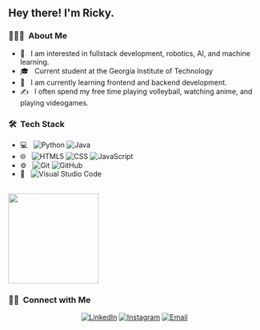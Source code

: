 <h2> Hey there! I'm Ricky.</h2>

<h3> 👨🏻‍💻 &nbsp;About Me </h3>

- 🤔 &nbsp; I am interested in fullstack development, robotics, AI, and machine learning.
- 🎓 &nbsp; Current student at the Georgia Institute of Technology
- 🌱 &nbsp; I am currently learning frontend and backend development.
- ✍️ &nbsp; I often spend my free time playing volleyball, watching anime, and playing videogames.

<h3> 🛠 &nbsp;Tech Stack</h3>

- 💻 &nbsp;
  ![Python](https://img.shields.io/badge/-Python-333333?style=flat&logo=python)
  ![Java](https://img.shields.io/badge/-Java-333333?style=flat&logo=Java&logoColor=007396)
- 🌐 &nbsp;
  ![HTML5](https://img.shields.io/badge/-HTML5-333333?style=flat&logo=HTML5)
  ![CSS](https://img.shields.io/badge/-CSS-333333?style=flat&logo=CSS3&logoColor=1572B6)
  ![JavaScript](https://img.shields.io/badge/-JavaScript-333333?style=flat&logo=javascript)
- ⚙️ &nbsp;
  ![Git](https://img.shields.io/badge/-Git-333333?style=flat&logo=git)
  ![GitHub](https://img.shields.io/badge/-GitHub-333333?style=flat&logo=github)
- 🔧 &nbsp;
  ![Visual Studio Code](https://img.shields.io/badge/-Visual%20Studio%20Code-333333?style=flat&logo=visual-studio-code&logoColor=007ACC)

<br/>

<a href="https://github.com/rdong46">
  <!-- <img height="180em" src="https://github-readme-stats.vercel.app/api?username=rdong46&theme=buefy&show_icons=true" /> -->
  <img height="180em" src="https://github-readme-stats.vercel.app/api/top-langs/?username=rdong46&theme=buefy&layout=compact" />
</a>

<br/>

<h3> 🤝🏻 &nbsp;Connect with Me </h3>

<p align="center">
<a href="https://www.linkedin.com/in/ricky-dong-b66237220/"><img alt="LinkedIn" src="https://img.shields.io/badge/LinkedIn-Ricky%20Lin%20Dong-blue?style=flat-square&logo=linkedin"></a>
<a href="https://www.instagram.com/rdong9/"><img alt="Instagram" src="https://img.shields.io/badge/Instagram-rdong9__-blue?style=flat-square&logo=instagram"></a>
<a href="rdong46@gatech.edu"><img alt="Email" src="https://img.shields.io/badge/Email-rdong46@gatech.edu-blue?style=flat-square&logo=gmail"></a>
</p>
